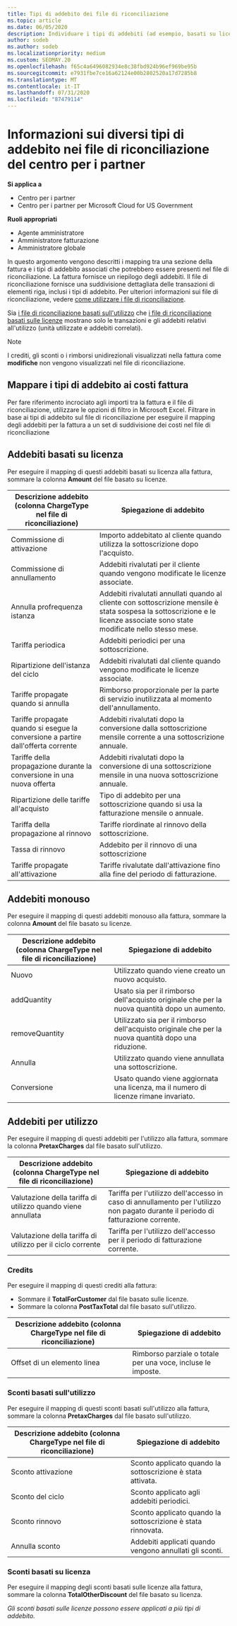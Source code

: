```yaml
---
title: Tipi di addebito dei file di riconciliazione
ms.topic: article
ms.date: 06/05/2020
description: Individuare i tipi di addebiti (ad esempio, basati su licenza, utilizzo e una volta), crediti e sconti nei file di riconciliazione del centro per i partner.
author: sodeb
ms.author: sodeb
ms.localizationpriority: medium
ms.custom: SEOMAY.20
ms.openlocfilehash: f65c4a6496082934e8c38fbd924b96ef969be95b
ms.sourcegitcommit: e7931fbe7ce16a62124e00b2802520a17d7285b8
ms.translationtype: MT
ms.contentlocale: it-IT
ms.lasthandoff: 07/31/2020
ms.locfileid: "87479114"
---
```

# <a name="understand-the-different-charge-types-in-partner-center-reconciliation-files"></a>Informazioni sui diversi tipi di addebito nei file di riconciliazione del centro per i partner

**Si applica a**

- Centro per i partner
- Centro per i partner per Microsoft Cloud for US Government

**Ruoli appropriati**

- Agente amministratore
- Amministratore fatturazione
- Amministratore globale

In questo argomento vengono descritti i mapping tra una sezione della fattura e i tipi di addebito associati che potrebbero essere presenti nel file di riconciliazione. La fattura fornisce un riepilogo degli addebiti. Il file di riconciliazione fornisce una suddivisione dettagliata delle transazioni di elementi riga, inclusi i tipi di addebito. Per ulteriori informazioni sui file di riconciliazione, vedere [come utilizzare i file di riconciliazione](use-the-reconciliation-files.md).

Sia [i file di riconciliazione basati sull'utilizzo](usage-based-recon-files.md) che [i file di riconciliazione basati sulle licenze](license-based-recon-files.md) mostrano solo le transazioni e gli addebiti relativi all'utilizzo (unità utilizzate e addebiti correlati).

> [!NOTE]
> I crediti, gli sconti o i rimborsi unidirezionali visualizzati nella fattura come **modifiche** non vengono visualizzati nel file di riconciliazione.

## <a name="map-charge-types-to-invoice-charges"></a>Mappare i tipi di addebito ai costi fattura

Per fare riferimento incrociato agli importi tra la fattura e il file di riconciliazione, utilizzare le opzioni di filtro in Microsoft Excel. Filtrare in base ai tipi di addebito sul file di riconciliazione per eseguire il mapping degli addebiti per la fattura a un set di suddivisione dei costi nel file di riconciliazione

## <a name="license-based-charges"></a>Addebiti basati su licenza

Per eseguire il mapping di questi addebiti basati su licenza alla fattura, sommare la colonna **Amount** del file basato su licenze.

| Descrizione addebito (colonna ChargeType nel file di riconciliazione) | Spiegazione di addebito |
| ------------------------------------------------------------- | ------------------ |
| Commissione di attivazione | Importo addebitato al cliente quando utilizza la sottoscrizione dopo l'acquisto. |
| Commissione di annullamento | Addebiti rivalutati per il cliente quando vengono modificate le licenze associate. |
| Annulla profrequenza istanza | Addebiti rivalutati annullati quando al cliente con sottoscrizione mensile è stata sospesa la sottoscrizione e le licenze associate sono state modificate nello stesso mese. |
| Tariffa periodica | Addebiti periodici per una sottoscrizione. |
| Ripartizione dell'istanza del ciclo | Addebiti rivalutati dal cliente quando vengono modificate le licenze associate. |
| Tariffe propagate quando si annulla | Rimborso proporzionale per la parte di servizio inutilizzata al momento dell'annullamento. |
| Tariffe propagate quando si esegue la conversione a partire dall'offerta corrente | Addebiti rivalutati dopo la conversione dalla sottoscrizione mensile corrente a una sottoscrizione annuale. |
| Tariffe della propagazione durante la conversione in una nuova offerta | Addebiti rivalutati dopo la conversione di una sottoscrizione mensile in una nuova sottoscrizione annuale. |
| Ripartizione delle tariffe all'acquisto | Tipo di addebito per una sottoscrizione quando si usa la fatturazione mensile o annuale. |
| Tariffa della propagazione al rinnovo | Tariffe riordinate al rinnovo della sottoscrizione. |
| Tassa di rinnovo | Addebito per il rinnovo di una sottoscrizione |
| Tariffe propagate all'attivazione | Tariffe rivalutate dall'attivazione fino alla fine del periodo di fatturazione. |

## <a name="one-time-charges"></a>Addebiti monouso

Per eseguire il mapping di questi addebiti monouso alla fattura, sommare la colonna **Amount** del file basato su licenze.

| Descrizione addebito (colonna ChargeType nel file di riconciliazione) | Spiegazione di addebito |
| ------------------------------------------------------------- | ------------------ |
| Nuovo | Utilizzato quando viene creato un nuovo acquisto. |
| addQuantity | Usato sia per il rimborso dell'acquisto originale che per la nuova quantità dopo un aumento. |
| removeQuantity | Utilizzato sia per il rimborso dell'acquisto originale che per la nuova quantità dopo una riduzione. |
| Annulla | Utilizzato quando viene annullata una sottoscrizione. |
| Conversione | Usato quando viene aggiornata una licenza, ma il numero di licenze rimane invariato. |

## <a name="usage-charges"></a>Addebiti per utilizzo

Per eseguire il mapping di questi addebiti per l'utilizzo alla fattura, sommare la colonna **PretaxCharges** dal file basato sull'utilizzo.

| Descrizione addebito (colonna ChargeType nel file di riconciliazione) | Spiegazione di addebito |
| ------------------------------------------------------------- | ------------------ |
| Valutazione della tariffa di utilizzo quando viene annullata | Tariffa per l'utilizzo dell'accesso in caso di annullamento per l'utilizzo non pagato durante il periodo di fatturazione corrente. |
| Valutazione della tariffa di utilizzo per il ciclo corrente | Tariffa per l'utilizzo dell'accesso per il periodo di fatturazione corrente. |

### <a name="credits"></a>Credits

Per eseguire il mapping di questi crediti alla fattura:

- Sommare il **TotalForCustomer** dal file basato sulle licenze.
- Sommare la colonna **PostTaxTotal** dal file basato sull'utilizzo.

| Descrizione addebito (colonna ChargeType nel file di riconciliazione) | Spiegazione di addebito |
| ------------------------------------------------------------- | ------------------ |
| Offset di un elemento linea | Rimborso parziale o totale per una voce, incluse le imposte. |

### <a name="usage-based-discounts"></a>Sconti basati sull'utilizzo

Per eseguire il mapping di questi sconti basati sull'utilizzo alla fattura, sommare la colonna **PretaxCharges** dal file basato sull'utilizzo.

| Descrizione addebito (colonna ChargeType nel file di riconciliazione) | Spiegazione di addebito |
| ------------------------------------------------------------- | ------------------ |
| Sconto attivazione | Sconto applicato quando la sottoscrizione è stata attivata. |
| Sconto del ciclo | Sconto applicato agli addebiti periodici. |
| Sconto rinnovo | Sconto applicato quando la sottoscrizione è stata rinnovata. |
| Annulla sconto | Addebiti applicati quando vengono annullati gli sconti. |

### <a name="license-based-discounts"></a>Sconti basati su licenza

Per eseguire il mapping degli sconti basati sulle licenze alla fattura, sommare la colonna **TotalOtherDiscount** del file basato su licenza.

*Gli sconti basati sulle licenze possono essere applicati a più tipi di addebito.*
